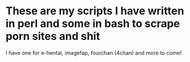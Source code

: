 # These are my scripts I have written in perl and some in bash to scrape porn sites and shit

I have one for e-hentai, imagefap, fourchan (4chan)  and more to come!

